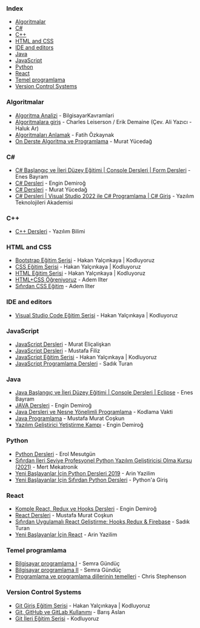 ### Index

* [Algoritmalar](#algoritmalar)
* [C#](#c-sharp)
* [C++](#cpp)
* [HTML and CSS](#html-and-css)
* [IDE and editors](#ide-and-editors)
* [Java](#java)
* [JavaScript](#javascript)
* [Python](#python)
* [React](#react)
* [Temel programlama](#temel-programlama)
* [Version Control Systems](#version-control-systems)


### Algoritmalar

* [Algoritma Analizi](https://www.youtube.com/playlist?list=PLh9ECzBB8tJPTWIUbZjHZMMGuZcpHUv5h) - BilgisayarKavramlari
* [Algoritmalara giriş](https://acikders.tuba.gov.tr/course/view.php?id=133) - Charles Leiserson / Erik Demaine (Çev. Ali Yazıcı - Haluk Ar)
* [Algoritmaları Anlamak](https://www.youtube.com/playlist?list=PLR_3k5Bkz0SBA9PoV6DrxpghD7pqPScGJ) - Fatih Özkaynak
* [On Derste Algoritma ve Programlama](https://www.youtube.com/playlist?list=PLKnjBHu2xXNNiJdlhiEl_RMkK0PbJ1_DB) - Murat Yücedağ


### <a id='c-sharp'></a>C#

* [C# Başlangıç ve İleri Düzey Eğitimi \| Console Dersleri \| Form Dersleri](https://www.youtube.com/playlist?list=PLURN6mxdcwL960S-bRuf1F6K09yzNjgcn) - Enes Bayram
* [C# Dersleri](https://www.youtube.com/playlist?list=PLqG356ExoxZU5keiJwuHDpXqULLffwRYD) - Engin Demiroğ
* [C# Dersleri](https://www.youtube.com/playlist?list=PLKnjBHu2xXNPkeQtMOJczzEO6LK5OV35K) - Murat Yücedağ
* [C# Dersleri \| Visual Studio 2022 ile C# Programlama \| C# Giriş](https://www.youtube.com/playlist?list=PLi1BmHvgBkxIYweLR52cRJnit4AEEugn4) - Yazılım Teknolojileri Akademisi


### <a id='cpp'></a>C++

* [C++ Dersleri](https://www.youtube.com/playlist?list=PLIHume2cwmHfmSmNlxXw1j9ZAKzYyiQAq) - Yazılım Bilimi


### HTML and CSS

* [Bootstrap Eğitim Serisi](https://youtube.com/playlist?list=PLGrTHqyRDvx5ZUs7h8mfGACFpnVipTNkA) - Hakan Yalçınkaya \| Kodluyoruz
* [CSS Eğitim Serisi](https://youtube.com/playlist?list=PLGrTHqyRDvx501K3-IMgS1fz-KfEB37gM) - Hakan Yalçınkaya \| Kodluyoruz
* [HTML Eğitim Serisi](https://youtube.com/playlist?list=PLGrTHqyRDvx7aP99nDNRKDi70bLFr_kX-) - Hakan Yalçınkaya \| Kodluyoruz
* [HTML+CSS Öğreniyoruz](https://www.youtube.com/playlist?list=PLadt0EaV4m3Ae9mBaQNylUKUaFK38F4EB) - Adem Ilter
* [Sıfırdan CSS Eğitim](https://www.youtube.com/playlist?list=PLadt0EaV4m3BX9JaZbKS9B8076bruv93Y) - Adem Ilter


### IDE and editors

* [Visual Studio Code Eğitim Serisi](https://youtube.com/playlist?list=PLGrTHqyRDvx72uHNQ6aZXxa1pSKViqIhE) - Hakan Yalçınkaya \| Kodluyoruz


### JavaScript

* [JavaScript Dersleri](https://javascript.sitesi.web.tr) - Murat Eliçalişkan
* [JavaScript Dersleri](https://www.youtube.com/playlist?list=PLdYLIhwDacdFC-Yrz7hscxwmOpuhnMigs) - Mustafa Filiz
* [JavaScript Eğitim Serisi](https://youtube.com/playlist?list=PLGrTHqyRDvx6PqKkqSPwph57HNN4RWgR2) - Hakan Yalçınkaya \| Kodluyoruz
* [JavaScript Programlama Dersleri](https://www.youtube.com/playlist?list=PLXuv2PShkuHws6qBQiX1fwEdBA25XOze-) - Sadık Turan


### Java

* [Java Başlangıç ve İleri Düzey Eğitimi \| Console Dersleri \| Eclipse](https://www.youtube.com/playlist?list=PLURN6mxdcwL-l4FHKhu0Ex2zHvxd-7Nlx) - Enes Bayram
* [JAVA Dersleri](https://www.youtube.com/playlist?list=PLqG356ExoxZUGwbqoJEKSMnaxVJe4Uvf8) - Engin Demiroğ
* [Java Dersleri ve Nesne Yönelimli Programlama](https://www.youtube.com/playlist?list=PLEcJSEQK_cD5KHgg9sXumeg659hAr2j4W) - Kodlama Vakti
* [Java Programlama](https://www.youtube.com/playlist?list=PLIHume2cwmHctrHFHADb0slNyn95x2M4I) - Mustafa Murat Coşkun
* [Yazılım Geliştirici Yetiştirme Kampı](https://www.youtube.com/playlist?list=PLqG356ExoxZUuVYKLuiQLnref7Y4ims87) - Engin Demiroğ


### Python

* [Python Dersleri](https://www.youtube.com/playlist?list=PLWctyKyPphPiul3WbHkniANLqSheBVP3O) - Erol Mesutgün
* [Sıfırdan İleri Seviye Profesyonel Python Yazılım Geliştiricisi Olma Kursu (2021)](https://www.youtube.com/playlist?list=PLK6Whnd55IH5i1klkNSBDasIaO77l-Bm9) - Mert Mekatronik
* [Yeni Başlayanlar İçin Python Dersleri 2019](https://www.youtube.com/playlist?list=PL-Hkw4CrSVq9Y_RP7Q9Kn-bgZvVdl1cBy) - Arin Yazilim
* [Yeni Başlayanlar İçin Sıfırdan Python Dersleri](https://www.youtube.com/playlist?list=PL3kMAPso9YQ1Ls-5uTTIWWMkJoF_vyj5J) - Python'a Giriş


### React

* [Komple React, Redux ve Hooks Dersleri](https://www.youtube.com/playlist?list=PLqG356ExoxZXEW9h1uTWCwqLLTJ_bO5Be) - Engin Demiroğ
* [React Dersleri](https://www.youtube.com/playlist?list=PLIHume2cwmHeydP0GkOzSxJHT1ph1BrWj) - Mustafa Murat Coşkun
* [Sıfırdan Uygulamalı React Geliştirme: Hooks,Redux & Firebase](https://www.youtube.com/playlist?list=PLXuv2PShkuHzbwIbcT29XZJBLyx3nWDzb) - Sadık Turan
* [Yeni Başlayanlar İçin React](https://www.youtube.com/playlist?list=PL-Hkw4CrSVq_eyixSZ4sVI1x6d7akLpsy) - Arin Yazilim


### Temel programlama

* [Bilgisayar programlama I](https://acikders.ankara.edu.tr/course/view.php?id=8750) - Semra Gündüç
* [Bilgisayar programlama II](https://acikders.ankara.edu.tr/course/view.php?id=8756) - Semra Gündüç
* [Programlama ve programlama dillerinin temelleri](https://chrisstephenson.org/moodle/course/view.php?id=8) - Chris Stephenson


### Version Control Systems

* [Git Giriş Eğitim Serisi](https://youtube.com/playlist?list=PLGrTHqyRDvx4WAg9LPX_GKk7cKF7KBXOg) - Hakan Yalçınkaya \| Kodluyoruz
* [Git, GitHub ve GitLab Kullanımı](https://www.youtube.com/playlist?list=PLPrHLaayVkhnNstGIzQcxxnj6VYvsHBHy) - Barış Aslan
* [Git İleri Eğitim Serisi](https://youtube.com/playlist?list=PLGrTHqyRDvx6PVwxJmcQ0Veg1uoXRxQY8) - Kodluyoruz
